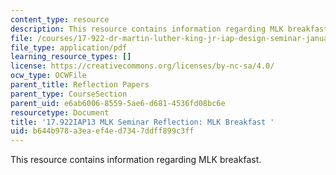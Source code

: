 ```yaml
---
content_type: resource
description: This resource contains information regarding MLK breakfast.
file: /courses/17-922-dr-martin-luther-king-jr-iap-design-seminar-january-iap-2013/b644b978a3eaef4ed7347ddff899c3ff_MIT17_922IAP13_RefPapr1A.pdf
file_type: application/pdf
learning_resource_types: []
license: https://creativecommons.org/licenses/by-nc-sa/4.0/
ocw_type: OCWFile
parent_title: Reflection Papers
parent_type: CourseSection
parent_uid: e6ab6006-8559-5ae6-d681-4536fd08bc6e
resourcetype: Document
title: '17.922IAP13 MLK Seminar Reflection: MLK Breakfast '
uid: b644b978-a3ea-ef4e-d734-7ddff899c3ff
---
```

This resource contains information regarding MLK breakfast.